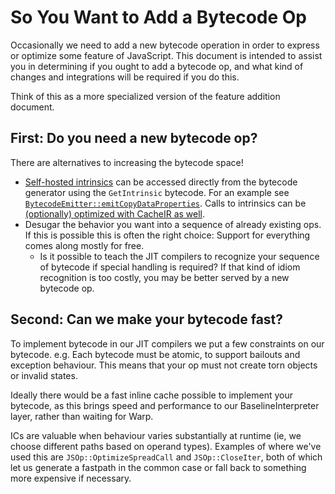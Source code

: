 # So You Want to Add a Bytecode Op

Occasionally we need to add a new bytecode operation in order to express or optimize
some feature of JavaScript. This document is intended to assist you in determining if
you ought to add a bytecode op, and what kind of changes and integrations will be
required if you do this.

Think of this as a more specialized version of the feature addition document.

## First: Do you need a new bytecode op?

There are alternatives to increasing the bytecode space!

* [Self-hosted intrinsics][intrinsic] can be accessed directly from the bytecode
  generator using the `GetIntrinsic` bytecode. For an example see
  [`BytecodeEmitter::emitCopyDataProperties`][emitCopy]. Calls to intrinsics can be
  [(optionally) optimized with CacheIR as well][optimize].
* Desugar the behavior you want into a sequence of already existing ops. If this is
  possible this is often the right choice: Support for everything comes along mostly
  for free.
  * Is it possible to teach the JIT compilers to recognize your sequence of bytecode
    if special handling is required? If that kind of idiom recognition is too costly,
    you may be better served by a new bytecode op.


## Second: Can we make your bytecode fast?

To implement bytecode in our JIT compilers we put a few constraints on our bytecode.
e.g. Each bytecode must be atomic, to support bailouts and exception behaviour. This
means that your op must not create torn objects or invalid states.

Ideally there would be a fast inline cache possible to implement your bytecode, as
this brings speed and performance to our BaselineInterpreter layer, rather than
waiting for Warp.

ICs are valuable when behaviour varies substantially at runtime (ie, we choose
different paths based on operand types). Examples of where we've used this are
`JSOp::OptimizeSpreadCall` and `JSOp::CloseIter`, both of which let us generate a
fastpath in the common case or fall back to something more expensive if necessary.


[intrinsic]: https://searchfox.org/mozilla-central/search?q=intrinsic_&path=js%2Fsrc%2F&case=false&regexp=false
[emitCopy]: https://searchfox.org/mozilla-central/rev/650c19c96529eb28d081062c1ca274bc50ef3635/js/src/frontend/BytecodeEmitter.cpp#5018,5027,5039,5045,5050,5055,5067
[optimize]: https://searchfox.org/mozilla-central/rev/c1180ea13e73eb985a49b15c0d90e977a1aa919c/js/src/jit/CacheIR.cpp#10140